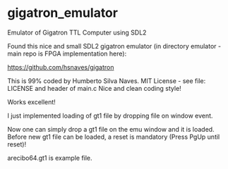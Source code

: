 # gigatron_emulator
Emulator of Gigatron TTL Computer using SDL2

Found this nice and small SDL2 gigatron emulator (in directory emulator - main repo is FPGA implementation here):

https://github.com/hsnaves/gigatron

This is 99% coded by Humberto Silva Naves. MIT License - see file: LICENSE and header of main.c 
Nice and clean coding style!

Works excellent!

I just implemented loading of gt1 file by dropping file on window event.

Now one can simply drop a gt1 file on the emu window and it is loaded.
Before new gt1 file can be loaded, a reset is mandatory (Press PgUp until reset)!

arecibo64.gt1 is example file.

